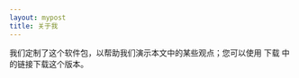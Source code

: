 ```yaml
---
layout: mypost
title: 关于我
---
```


<!DOCTYPE html>
<html>
<head>
<meta charset="utf-8">  
<style> 
@font-face
{
	font-family: myFirstFont;
	src: url('Sansation_Light.ttf')
}

div
{
	font-family:myFirstFont;
}
</style>
</head>
<body>

<div>
我们定制了这个软件包，以帮助我们演示本文中的某些观点；您可以使用 下载 中的链接下载这个版本。
</div>

</body>
</html>
